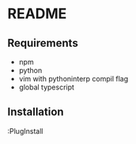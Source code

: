 README
======

Requirements
-----------------

 - npm  
 - python  
 - vim with pythoninterp compil flag  
 - global typescript


Installation
-----------------

:PlugInstall


